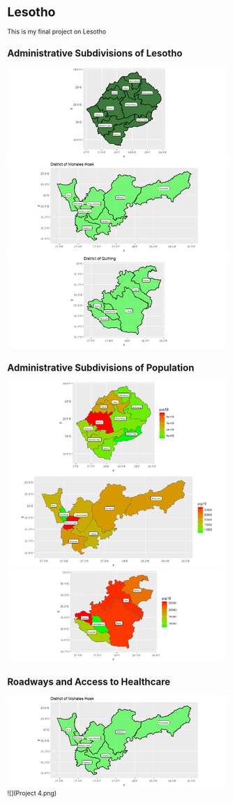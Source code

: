 # Lesotho

This is my final project on Lesotho

## Administrative Subdivisions of Lesotho

![](Project1.png)
![](Hoek.png)
![](Quthing.png)

## Administrative Subdivisions of Population

![](adm1poptotals.png)
![](Hoekpopmap.png)
![](QuthingPopMap.png)

## Roadways and Access to Healthcare 

![](Hoek.png)
![](Project 4.png)
